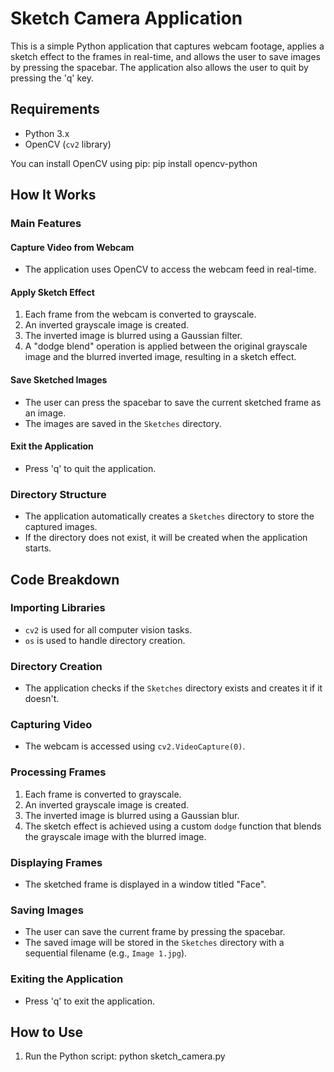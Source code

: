 # Sketch Camera Application

This is a simple Python application that captures webcam footage, applies a sketch effect to the frames in real-time, and allows the user to save images by pressing the spacebar. The application also allows the user to quit by pressing the 'q' key.

## Requirements

- Python 3.x
- OpenCV (`cv2` library)

You can install OpenCV using pip:
pip install opencv-python 

## How It Works

### Main Features

#### Capture Video from Webcam

- The application uses OpenCV to access the webcam feed in real-time.

#### Apply Sketch Effect

1. Each frame from the webcam is converted to grayscale.
2. An inverted grayscale image is created.
3. The inverted image is blurred using a Gaussian filter.
4. A "dodge blend" operation is applied between the original grayscale image and the blurred inverted image, resulting in a sketch effect.

#### Save Sketched Images

- The user can press the spacebar to save the current sketched frame as an image.
- The images are saved in the `Sketches` directory.

#### Exit the Application

- Press 'q' to quit the application.

### Directory Structure

- The application automatically creates a `Sketches` directory to store the captured images.
- If the directory does not exist, it will be created when the application starts.

## Code Breakdown

### Importing Libraries

- `cv2` is used for all computer vision tasks.
- `os` is used to handle directory creation.

### Directory Creation

- The application checks if the `Sketches` directory exists and creates it if it doesn't.

### Capturing Video

- The webcam is accessed using `cv2.VideoCapture(0)`.

### Processing Frames

1. Each frame is converted to grayscale.
2. An inverted grayscale image is created.
3. The inverted image is blurred using a Gaussian blur.
4. The sketch effect is achieved using a custom `dodge` function that blends the grayscale image with the blurred image.

### Displaying Frames

- The sketched frame is displayed in a window titled "Face".

### Saving Images

- The user can save the current frame by pressing the spacebar. 
- The saved image will be stored in the `Sketches` directory with a sequential filename (e.g., `Image 1.jpg`).

### Exiting the Application

- Press 'q' to exit the application.

## How to Use

1. Run the Python script:
   python sketch_camera.py

